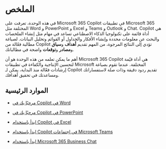 # الملخص

في هذه الوحدة، تعرفت على Microsoft 365 Copilot في تطبيقات Microsoft 365 المختلفة مثل Word و PowerPoint و Excel و Teams و Outlook و Chat. Copilot هي أداة قائمة على تكنولوجيا الذكاء الاصطناعي تساعد في مهام مثل إنشاء الملخصات والبحث عن معلومات محددة وإنشاء الأفكار والجداول أو القوائم وتحليل البيانات. لصياغة مطالبة فعّالة من Copilot تؤدي إلى النتائج المرجوة، من المهم تقديم **أهداف** و**سياق** و**مصادر** و**توقعات** واضحة في مطالباتك.

أهم ما يمكن تعلمه من هذه الوحدة هو أن Microsoft 365 Copilot هي أداة قيّمة لتحسين الإنتاجية والكفاءة في تطبيقات Microsoft المختلفة. عندما تقوم بصياغة إرشادات فعّالة منذ البداية، يمكن لـ Copilot تقديم ردود دقيقة وذات صلة لاستفساراتك ومساعدتك في تحقيق أهدافك.

## الموارد الرئيسية

- [مرحبًا بك في Copilot في Word](https://support.microsoft.com/office/welcome-to-copilot-in-word-2135e85f-a467-463b-b2f0-c51a46d625d1)

- [مرحبًا بك في Copilot في PowerPoint](https://support.microsoft.com/office/welcome-to-copilot-in-powerpoint-57133c75-24c0-4519-8096-d0dadf25fb8d)

- [ابدأ باستخدام Copilot في Excel](https://support.microsoft.com/office/get-started-with-copilot-in-excel-d7110502-0334-4b4f-a175-a73abdfc118a)

- [ابدأ باستخدام Copilot في اجتماعات Microsoft Teams](https://support.microsoft.com/office/get-started-with-copilot-in-microsoft-teams-meetings-0bf9dd3c-96f7-44e2-8bb8-790bedf066b1)

- [ابدأ باستخدام Microsoft 365 Business Chat](https://support.microsoft.com/topic/get-started-with-microsoft-365-chat-5b00a52d-7296-48ee-b938-b95b7209f737)
